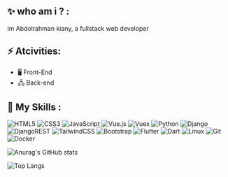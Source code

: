## ✨ who am i ? :
im Abdolrahman kiany, a fullstack web developer

## ⚡ Atcivities:

 - 🖥️ Front-End
 - 🖧 Back-end


## 🤹 My Skills :
![HTML5](https://img.shields.io/badge/html5-%23E34F26.svg?style=for-the-badge&logo=html5&logoColor=white)
![CSS3](https://img.shields.io/badge/css3-%231572B6.svg?style=for-the-badge&logo=css3&logoColor=white)
![JavaScript](https://img.shields.io/badge/javascript-%23323330.svg?style=for-the-badge&logo=javascript&logoColor=%23F7DF1E)
![Vue.js](https://img.shields.io/badge/vuejs-%2335495e.svg?style=for-the-badge&logo=vuedotjs&logoColor=%234FC08D)
![Vuex](https://img.shields.io/badge/vuex-6e6e6e.svg?style=for-the-badge&logo=data%3Aimage%2Fpng%3Bbase64%2CiVBORw0KGgoAAAANSUhEUgAAABQAAAAUCAMAAAC6V%2B0%2FAAABF1BMVEUAAAA1SV41SV41SV41SV41SV41SV41SV41SF42TWBPvoxPwI1PwI1PwI1PwI1QxY9PwI1PwI1PwI1PwI01SV41SV41SV41SV41SV41SV41SV41SV41SV41SV41SV41SV41SV41R101SV41SV48amtLrIVQx5A1SV5PwI01R11PwI00RFxEjXlPv41Pv41PwI1PwI1PwI1PwI1PwI1PwI1PwI1Pv41PwI1PwI1PwI1PwI1PwI1PwI1PwI1PwI1PwI1PwI1PwI1PwI1PwI1PwI01SV41SV41SV41Sl41SF45WmU1SF5ChXZPwY05WWRLsIdPwY1PwI1PwI1PwI1PwI1PwI1PwI1PwI1PwI1PwI1PwI1PwI3%2F%2F%2F%2BlWEuLAAAARXRSTlMAAAAAAAAAAAAAAAAAAAAAAAAAAAAAAC5%2FgIB5HSbcgNskJNuA2yLbf4DpJd4l3oDpJNt%2FgNsigIAm3C5%2FgIB5HS4AAADD92lDAAAA8UlEQVQYV22LvU4CYRQF55y7kpilUik0VBJwEypfwQf3FaxBwRAjkKCNjWEj37VY%2Fwqnm5M58A%2FiTNrlrw8yX4QHkqTNgTjPzMxdqXBPVzB3kDGBWboYbwXSUBpKoK0xbcYSNbHfRyOWkS0V%2BOlCliakMz%2FWBkObsbIbu7FXkS0Y8NoRYUeE1wYEcHypsUTmfS7fgQpAVqgQ6RR099pu5MXCauz6a%2FQ4HI6IcIzdjbViQjxE3AeTUA0GjwocPJvFAcrI4C5k3payn9OlxtMe4EUpjwZ6U1NRWc9Sv3rjpL%2FJ9FGFuJHuXvnm9Drz9sf%2B8gkR1VNJeFtUmwAAAABJRU5ErkJggg%3D%3D)
![Python](https://img.shields.io/badge/python-3670A0?style=for-the-badge&logo=python&logoColor=ffdd54)
![Django](https://img.shields.io/badge/django-%23092E20.svg?style=for-the-badge&logo=django&logoColor=white)
![DjangoREST](https://img.shields.io/badge/DJANGO-REST-ff1709?style=for-the-badge&logo=django&logoColor=white&color=ff1709&labelColor=gray)
![TailwindCSS](https://img.shields.io/badge/tailwindcss-%2338B2AC.svg?style=for-the-badge&logo=tailwind-css&logoColor=white)
![Bootstrap](https://img.shields.io/badge/bootstrap-%23563D7C.svg?style=for-the-badge&logo=bootstrap&logoColor=white)
![Flutter](https://img.shields.io/badge/Flutter-%2302569B.svg?style=for-the-badge&logo=Flutter&logoColor=white)
![Dart](https://img.shields.io/badge/dart-%230175C2.svg?style=for-the-badge&logo=dart&logoColor=white)
![Linux](https://img.shields.io/badge/Linux-FCC624?style=for-the-badge&logo=linux&logoColor=black)
![Git](https://img.shields.io/badge/git-%23F05033.svg?style=for-the-badge&logo=git&logoColor=white)
![Docker](https://img.shields.io/badge/docker-%230db7ed.svg?style=for-the-badge&logo=docker&logoColor=white)


![Anurag's GitHub stats](https://github-readme-stats.vercel.app/api?username=abdoki7788&show_icons=true&theme=dracula)

![Top Langs](https://github-readme-stats.vercel.app/api/top-langs/?username=abdoki7788&layout=compact&theme=dracula)





<!--
**abdoki7788/abdoki7788** is a ✨ _special_ ✨ repository because its `README.md` (this file) appears on your GitHub profile.

Here are some ideas to get you started:

- 🔭 I’m currently working on ...
- 🌱 I’m currently learning ...
- 👯 I’m looking to collaborate on ...
- 🤔 I’m looking for help with ...
- 💬 Ask me about ...
- 📫 How to reach me: ...
- 😄 Pronouns: ...
- ⚡ Fun fact: ...
-->
